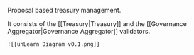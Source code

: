 Proposal based treasury management.

It consists of the [[Treasury|Treasury]] and the [[Governance Aggregator|Governance Aggregator]] validators.

	![[unLearn Diagram v0.1.png]]


